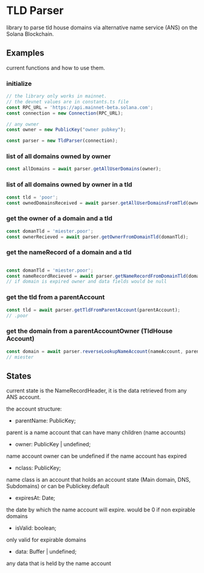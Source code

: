 # TLD Parser 

library to parse tld house domains via alternative name service (ANS) on the Solana Blockchain. 

## Examples
current functions and how to use them.

### initialize
```js
// the library only works in mainnet. 
// the devnet values are in constants.ts file
const RPC_URL = 'https://api.mainnet-beta.solana.com';
const connection = new Connection(RPC_URL);

// any owner
const owner = new PublicKey("owner pubkey");

const parser = new TldParser(connection);
```
### list of all domains owned by owner
```js
const allDomains = await parser.getAllUserDomains(owner); 
```
### list of all domains owned by owner in a tld
```js
const tld = 'poor';
const ownedDomainsReceived = await parser.getAllUserDomainsFromTld(owner, tld);
```
### get the owner of a domain and a tld
```js
const domanTld = 'miester.poor';
const ownerRecieved = await parser.getOwnerFromDomainTld(domanTld);
```
### get the nameRecord of a domain and a tld
```js

const domanTld = 'miester.poor';
const nameRecordRecieved = await parser.getNameRecordFromDomainTld(domanTld);
// if domain is expired owner and data fields would be null

```
### get the tld from a parentAccount

```js
const tld = await parser.getTldFromParentAccount(parentAccount);
// .poor
```
### get the domain from a parentAccountOwner (TldHouse Account)

```js
const domain = await parser.reverseLookupNameAccount(nameAccount, parentAccountOwner);
// miester
```

## States
current state is the NameRecordHeader, it is the data retrieved from any ANS account.

the account structure:
- parentName: PublicKey;

parent is a name account that can have many children (name accounts)
- owner: PublicKey | undefined;

name account owner can be undefined if the name account has expired
- nclass: PublicKey;

name class is an account that holds an account state (Main domain, DNS, Subdomains) or can be Publickey.default
- expiresAt: Date;

the date by which the name account will expire. would be 0 if non expirable domains
- isValid: boolean;

only valid for expirable domains
- data: Buffer | undefined;

any data that is held by the name account